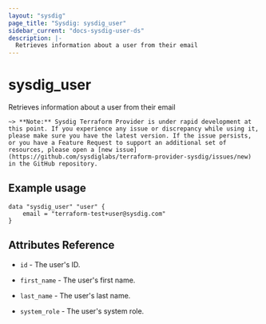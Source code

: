 ```yaml
---
layout: "sysdig"
page_title: "Sysdig: sysdig_user"
sidebar_current: "docs-sysdig-user-ds"
description: |-
  Retrieves information about a user from their email
---
```


# sysdig\_user

Retrieves information about a user from their email

`~> **Note:** Sysdig Terraform Provider is under rapid development at this point. If you experience any issue or discrepancy while using it, please make sure you have the latest version. If the issue persists, or you have a Feature Request to support an additional set of resources, please open a [new issue](https://github.com/sysdiglabs/terraform-provider-sysdig/issues/new) in the GitHub repository.`

## Example usage

```hcl
data "sysdig_user" "user" {
	email = "terraform-test+user@sysdig.com"
}
```

## Attributes Reference

* `id` - The user's ID.

* `first_name` - The user's first name.

* `last_name` - The user's last name.

* `system_role` - The user's system role.